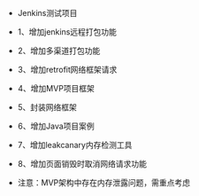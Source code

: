 
* Jenkins测试项目
 
 * 1、增加jenkins远程打包功能
 * 2、增加多渠道打包功能
 * 3、增加retrofit网络框架请求 
 * 4、增加MVP项目框架
 * 5、封装网络框架
 * 6、增加Java项目案例
 * 7、增加leakcanary内存检测工具
 * 8、增加页面销毁时取消网络请求功能
 
 * 注意：MVP架构中存在内存泄露问题，需重点考虑

